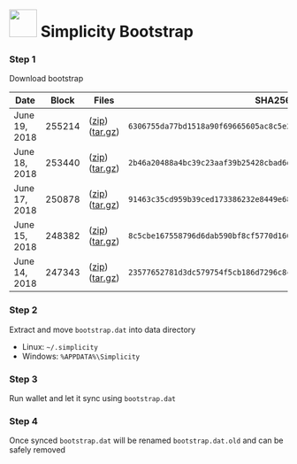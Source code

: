 # <img src="https://i.imgur.com/EVMMO6N.jpg" width="50"> Simplicity Bootstrap

### Step 1
Download bootstrap

| Date  | Block | Files | SHA256 |
| --- | --- | --- | --- |
| June 19, 2018 | 255214 | ([zip](https://transfer.sh/PU5MJ/bootstrap.zip)) ([tar.gz](https://transfer.sh/2AfEz/bootstrap.tar.gz)) | `6306755da77bd1518a90f69665605ac8c5e24d987c6339859cf6c8cc71ddd2a7` |
| June 18, 2018 | 253440 | ([zip](https://transfer.sh/j4KdX/bootstrap.zip)) ([tar.gz](https://transfer.sh/Ry3oq/bootstrap.tar.gz)) | `2b46a20488a4bc39c23aaf39b25428cbad6d0e5912d54704f120fce8b7efe969` |
| June 17, 2018 | 250878 | ([zip](https://transfer.sh/sHc7W/bootstrap.zip)) ([tar.gz](https://transfer.sh/UWJ1r/bootstrap.tar.gz)) | `91463c35cd959b39ced173386232e8449e68ffbd9cd9d7239e037fec3e812aaa` |
| June 15, 2018 | 248382 | ([zip](https://transfer.sh/CT4V7/bootstrap.zip)) ([tar.gz](https://transfer.sh/Nj6ay/bootstrap.tar.gz)) | `8c5cbe167558796d6dab590bf8cf5770d1667b1e2c86fe9fd900710936794ddf` |
| June 14, 2018 | 247343 | ([zip](https://transfer.sh/wASXd/bootstrap.zip)) ([tar.gz](https://transfer.sh/4UVaP/bootstrap.tar.gz)) | `23577652781d3dc579754f5cb186d7296c8cb7fff16c5d487fdd8b276d7c66a0` |

### Step 2
Extract and move `bootstrap.dat` into data directory

* Linux: `~/.simplicity`
* Windows: `%APPDATA%\Simplicity`

### Step 3
Run wallet and let it sync using `bootstrap.dat`

### Step 4
Once synced `bootstrap.dat` will be renamed `bootstrap.dat.old` and can be safely removed

